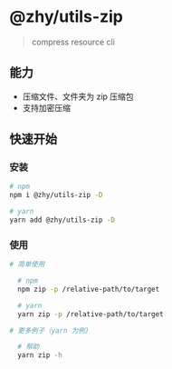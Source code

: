 # @zhy/utils-zip

> compress resource cli

## 能力

- 压缩文件、文件夹为 zip 压缩包
- 支持加密压缩

## 快速开始

### 安装

```sh
# npm
npm i @zhy/utils-zip -D

# yarn
yarn add @zhy/utils-zip -D
```

### 使用

```sh
# 简单使用

  # npm
  npm zip -p /relative-path/to/target

  # yarn
  yarn zip -p /relative-path/to/target

# 更多例子（yarn 为例)

  # 帮助
  yarn zip -h
```
